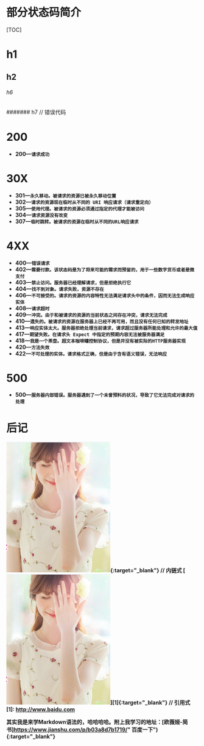 # 部分状态码简介

[TOC]

# h1
## h2
###### h6
####### h7      // 错误代码

200
=====================
* <b>200<b>—`请求成功`

30X
=====================
* 301—`永久移动。被请求的资源已被永久移动位置`
* <b>302<b>—`请求的资源现在临时从不同的 URI 响应请求（请求重定向）`
* 305—`使用代理。被请求的资源必须通过指定的代理才能被访问`
* 304—`请求资源没有改变`
* 307—`临时跳转。被请求的资源在临时从不同的URL响应请求`

4XX
=====================
* 400—`错误请求`
* 402—`需要付款。该状态码是为了将来可能的需求而预留的，用于一些数字货币或者是微支付`
* 403—`禁止访问。服务器已经理解请求，但是拒绝执行它`
* <b>404<b>—`找不到对象。请求失败，资源不存在`
* 406—`不可接受的。请求的资源的内容特性无法满足请求头中的条件，因而无法生成响应实体`
* 408—`请求超时`
* 409—`冲突。由于和被请求的资源的当前状态之间存在冲突，请求无法完成`
* 410—`遗失的。被请求的资源在服务器上已经不再可用，而且没有任何已知的转发地址`
* 413—`响应实体太大。服务器拒绝处理当前请求，请求超过服务器所能处理和允许的最大值`
* 417—`期望失败。在请求头 Expect 中指定的预期内容无法被服务器满足`
* 418—`我是一个茶壶。超文本咖啡罐控制协议，但是并没有被实际的HTTP服务器实现`
* 420—`方法失效`
* 422—`不可处理的实体。请求格式正确，但是由于含有语义错误，无法响应`

500
=====================
* <b>500<b>—`服务器内部错误。服务器遇到了一个未曾预料的状况，导致了它无法完成对请求的处理`


后记
=====================
[![](./6912209-1c3d07c7077c76c0.png '百度')](http://www.baidu.com){:target="_blank"}        // 内链式
[![](./6912209-1c3d07c7077c76c0.png '百度')][1]{:target="_blank"}                       // 引用式
[1]: http://www.baidu.com

其实我是来学Markdown语法的，哈哈哈哈。附上我学习的地址：[欧薇娅-简书]https://www.jianshu.com/p/b03a8d7b1719/" 百度一下"){:target="_blank"}